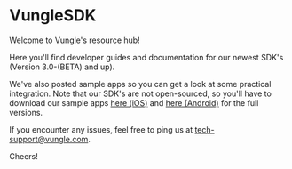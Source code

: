 # VungleSDK

Welcome to Vungle's resource hub!

Here you'll find developer guides and documentation for our newest SDK's (Version 3.0-(BETA) and up). 

We've also posted sample apps so you can get a look at some practical integration. Note that our SDK's are not open-sourced, so you'll have to download our sample apps [here (iOS)](https://v.vungle.com/dev/ios) and [here (Android)](https://v.vungle.com/dev/android) for the full versions.

If you encounter any issues, feel free to ping us at tech-support@vungle.com.

Cheers!
